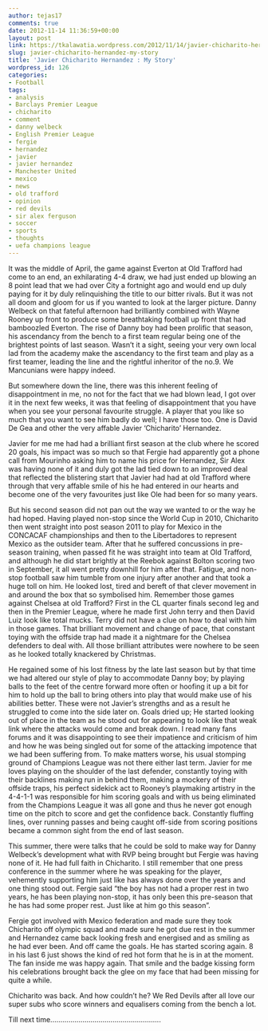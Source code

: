 ```yaml
---
author: tejas17
comments: true
date: 2012-11-14 11:36:59+00:00
layout: post
link: https://tkalawatia.wordpress.com/2012/11/14/javier-chicharito-hernandez-my-story/
slug: javier-chicharito-hernandez-my-story
title: 'Javier Chicharito Hernandez : My Story'
wordpress_id: 126
categories:
- Football
tags:
- analysis
- Barclays Premier League
- chicharito
- comment
- danny welbeck
- English Premier League
- fergie
- hernandez
- javier
- javier hernandez
- Manchester United
- mexico
- news
- old trafford
- opinion
- red devils
- sir alex ferguson
- soccer
- sports
- thoughts
- uefa champions league
---
```


It was the middle of April, the game against Everton at Old Trafford had come to an end, an exhilarating 4-4 draw, we had just ended up blowing an 8 point lead that we had over City a fortnight ago and would end up duly paying for it by duly relinquishing the title to our bitter rivals. But it was not all doom and gloom for us if you wanted to look at the larger picture. Danny Welbeck on that fateful afternoon had brilliantly combined with Wayne Rooney up front to produce some breathtaking football up front that had bamboozled Everton. The rise of Danny boy had been prolific that season, his ascendancy from the bench to a first team regular being one of the brightest points of last season. Wasn’t it a sight, seeing your very own local lad from the academy make the ascendancy to the first team and play as a first teamer, leading the line and the rightful inheritor of the no.9. We Mancunians were happy indeed.

But somewhere down the line, there was this inherent feeling of disappointment in me, no not for the fact that we had blown lead, I got over it in the next few weeks, it was that feeling of disappointment that you have when you see your personal favourite struggle. A player that you like so much that you want to see him badly do well; I have those too. One is David De Gea and other the very affable Javier ‘Chicharito’ Hernandez.

Javier for me me had had a brilliant first season at the club where he scored 20 goals, his impact was so much so that Fergie had apparently got a phone call from Mourinho asking him to name his price for Hernandez, Sir Alex was having none of it and duly got the lad tied down to an improved deal that reflected the blistering start that Javier had had at old Trafford where through that very affable smile of his he had entered in our hearts and become one of the very favourites just like Ole had been for so many years.

But his second season did not pan out the way we wanted to or the way he had hoped. Having played non-stop since the World Cup in 2010, Chicharito then went straight into post season 2011 to play for Mexico in the CONCACAF championships and then to the Libertadores to represent Mexico as the outsider team. After that he suffered concussions in pre-season training, when passed fit he was straight into team at Old Trafford, and although he did start brightly at the Reebok against Bolton scoring two in September, it all went pretty downhill for him after that. Fatigue, and non-stop football saw him tumble from one injury after another and that took a huge toll on him. He looked lost, tired and bereft of that clever movement in and around the box that so symbolised him. Remember those games against Chelsea at old Trafford? First in the CL quarter finals second leg and then in the Premier League, where he made first John terry and then David Luiz look like total mucks. Terry did not have a clue on how to deal with him in those games. That brilliant movement and change of pace, that constant toying with the offside trap had made it a nightmare for the Chelsea defenders to deal with. All those brilliant attributes were nowhere to be seen as he looked totally knackered by Christmas.

He regained some of his lost fitness by the late last season but by that time we had altered our style of play to accommodate Danny boy; by playing balls to the feet of the centre forward more often or hoofing it up a bit for him to hold up the ball to bring others into play that would make use of his abilities better. These were not Javier’s strengths and as a result he struggled to come into the side later on. Goals dried up; He started looking out of place in the team as he stood out for appearing to look like that weak link where the attacks would come and break down. I read many fans forums and it was disappointing to see their impatience and criticism of him and how he was being singled out for some of the attacking impotence that we had been suffering from. To make matters worse, his usual stomping ground of Champions League was not there either last term. Javier for me loves playing on the shoulder of the last defender, constantly toying with their backlines making run in behind them, making a mockery of their offside traps, his perfect sidekick act to Rooney’s playmaking artistry in the 4-4-1-1 was responsible for him scoring goals and with us being eliminated from the Champions League it was all gone and thus he never got enough time on the pitch to score and get the confidence back. Constantly fluffing lines, over running passes and being caught off-side from scoring positions became a common sight from the end of last season.

This summer, there were talks that he could be sold to make way for Danny Welbeck’s development what with RVP being brought but Fergie was having none of it. He had full faith in Chicharito. I still remember that one press conference in the summer where he was speaking for the player, vehemently supporting him just like has always done over the years and one thing stood out. Fergie said “the boy has not had a proper rest in two years, he has been playing non-stop, it has only been this pre-season that he has had some proper rest. Just like at him go this season”.

Fergie got involved with Mexico federation and made sure they took Chicharito off olympic squad and made sure he got due rest in the summer and Hernandez came back looking fresh and energised and as smiling as he had ever been. And off came the goals. He has started scoring again. 8 in his last 6 just shows the kind of red hot form that he is in at the moment. The fan inside me was happy again. That smile and the badge kissing form his celebrations brought back the glee on my face that had been missing for quite a while.

Chicharito was back. And how couldn’t he? We Red Devils after all love our super subs who score winners and equalisers coming from the bench a lot.

Till next time.......................................................
